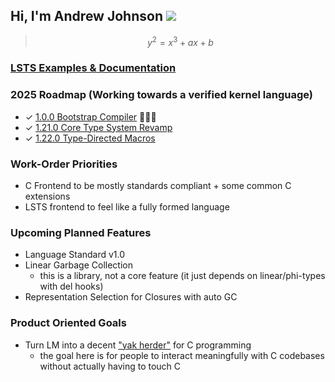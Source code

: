 ## Hi, I'm Andrew Johnson ![](https://komarev.com/ghpvc/?username=andrew-johnson-4)

> $$ y^2 = x^3 + ax + b $$

### [LSTS Examples & Documentation](https://andrew-johnson-4.github.io/lsts-language-reference/)

### 2025 Roadmap (Working towards a verified kernel language)

* ✓ [1.0.0 Bootstrap Compiler](https://github.com/andrew-johnson-4/lambda-mountain/releases/tag/1.0.0) 🥳🎉🎁
* ✓ [1.21.0 Core Type System Revamp](https://github.com/Lambda-Mountain-Compiler-Backend/lambda-mountain/releases/tag/1.21.0)
* ✓ [1.22.0 Type-Directed Macros](https://github.com/Lambda-Mountain-Compiler-Backend/lambda-mountain/releases/tag/1.22.0)

### Work-Order Priorities

* C Frontend to be mostly standards compliant + some common C extensions
* LSTS frontend to feel like a fully formed language

### Upcoming Planned Features
* Language Standard v1.0
* Linear Garbage Collection
   * this is a library, not a core feature (it just depends on linear/phi-types with del hooks)
* Representation Selection for Closures with auto GC

### Product Oriented Goals
* Turn LM into a decent ["yak herder"](https://github.com/Lambda-Mountain-Compiler-Backend/lambda-mountain/wiki/Unopinionated-Philosophy#yak-herding-not-yak-shaving) for C programming
   * the goal here is for people to interact meaningfully with C codebases without actually having to touch C

